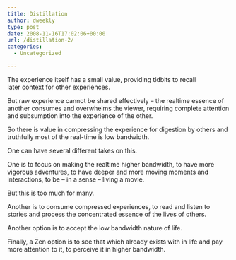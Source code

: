 ```yaml
---
title: Distillation
author: dweekly
type: post
date: 2008-11-16T17:02:06+00:00
url: /distillation-2/
categories:
  - Uncategorized

---
```

<p class="MsoNormal">
  The experience itself has a small value, providing tidbits to recall later context for other experiences.
</p>

<p class="MsoNormal">
  But raw experience cannot be shared effectively – the realtime essence of another consumes and overwhelms the viewer, requiring complete attention and subsumption into the experience of the other.
</p>

<p class="MsoNormal">
  So there is value in compressing the experience for digestion by others and truthfully most of the real-time is low bandwidth.
</p>

<p class="MsoNormal">
  One can have several different takes on this.
</p>

<p class="MsoNormal">
  One is to focus on making the realtime higher bandwidth, to have more vigorous adventures, to have deeper and more moving moments and interactions, to be – in a sense – living a movie.
</p>

<p class="MsoNormal">
  But this is too much for many.
</p>

<p class="MsoNormal">
  Another is to consume compressed experiences, to read and listen to stories and process the concentrated essence of the lives of others.
</p>

<p class="MsoNormal">
  Another option is to accept the low bandwidth nature of life.
</p>

<p class="MsoNormal">
  Finally, a Zen option is to see that which already exists with in life and pay more attention to it, to perceive it in higher bandwidth.
</p>